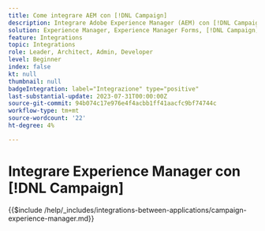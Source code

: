 ```yaml
---
title: Come integrare AEM con [!DNL Campaign]
description: Integrare Adobe Experience Manager (AEM) con [!DNL Campaign] per creare e gestire campagne e-mail.
solution: Experience Manager, Experience Manager Forms, [!DNL Campaign], [!DNL Campaign] v8, [!DNL Campaign] Standard, [!DNL Campaign] Classic v7
feature: Integrations
topic: Integrations
role: Leader, Architect, Admin, Developer
level: Beginner
index: false
kt: null
thumbnail: null
badgeIntegration: label="Integrazione" type="positive"
last-substantial-update: 2023-07-31T00:00:00Z
source-git-commit: 94b074c17e976e4f4acbb1ff41aacfc9bf74744c
workflow-type: tm+mt
source-wordcount: '22'
ht-degree: 4%

---
```



# Integrare Experience Manager con [!DNL Campaign]

{{$include /help/_includes/integrations-between-applications/campaign-experience-manager.md}}
